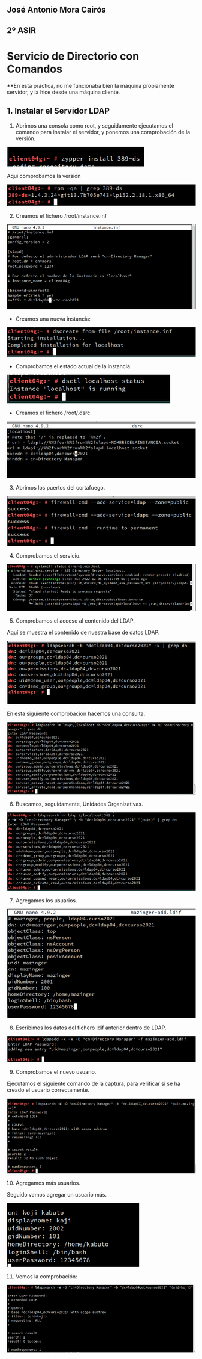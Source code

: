 ## José Antonio Mora Cairós
## 2º ASIR

# Servicio de Directorio con Comandos

**En esta práctica, no me funcionaba bien la máquina propiamente servidor, y la hice desde una máquina cliente. 

## 1. Instalar el Servidor LDAP 

1. Abrimos una consola como root, y seguidamente ejecutamos el comando para instalar el servidor, y ponemos una comprobación de la versión. 

<img src="./img/2.1.PNG">

Aquí comprobamos la versión

<img src="./img/2.1.1.PNG">

2. Creamos el fichero /root/instance.inf

<img src="./img/2.2.1.PNG">

+ Creamos una nueva instancia: 

<img src="./img/2.2.2.PNG">

+ Comprobamos el estado actual de la instancia. 

<img src="./img/2.2.3.PNG">

+ Creamos el fichero /root/.dsrc.

<img src="./img/2.2.4.PNG">

3. Abrimos los puertos del cortafuego.

<img src="./img/2.3.1.PNG">

4. Comprobamos el servicio.

<img src="./img/2.4.1.PNG">

5. Comprobamos el acceso al contenido del LDAP. 

Aquí se muestra el contenido de nuestra base de datos LDAP. 

<img src="./img/2.5.1.PNG">

En esta siguiente comprobación hacemos una consulta.

<img src="./img/2.5.2.PNG">

6. Buscamos, seguidamente, Unidades Organizativas. 

<img src="./img/3.1.1.PNG">

7. Agregamos los usuarios. 

<img src="./img/3.2.1.PNG">

8. Escribimos los datos del fichero ldif anterior dentro de LDAP. 

<img src="./img/3.2.2.PNG">

9. Comprobamos el nuevo usuario. 

Ejecutamos el siguiente comando de la captura, para verificar si se ha creado el usuario correctamente. 

<img src="./img/3.3.1.PNG">

10. Agregamos más usuarios. 

Seguido vamos agregar un usuario más. 

<img src="./img/4.1.1.PNG">

11. Vemos la comprobación: 

<img src="./img/4.1.2.PNG">
